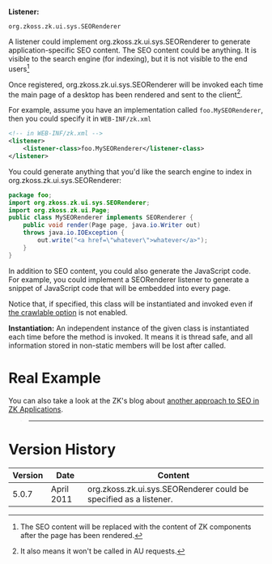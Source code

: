 **Listener:**

`org.zkoss.zk.ui.sys.SEORenderer`

A listener could implement
<javadoc type="interface">org.zkoss.zk.ui.sys.SEORenderer</javadoc> to
generate application-specific SEO content. The SEO content could be
anything. It is visible to the search engine (for indexing), but it is
not visible to the end users[^1]

Once registered,
<javadoc type="interface" method="render(org.zkoss.zk.ui.Page, java.io.Writer)">org.zkoss.zk.ui.sys.SEORenderer</javadoc>
will be invoked each time the main page of a desktop has been rendered
and sent to the client[^2].

For example, assume you have an implementation called
`foo.MySEORenderer`, then you could specify it in `WEB-INF/zk.xml`

```xml
<!-- in WEB-INF/zk.xml -->
<listener>
    <listener-class>foo.MySEORenderer</listener-class>
</listener>
```

You could generate anything that you'd like the search engine to index
in
<javadoc type="interface" method="render(org.zkoss.zk.ui.Page,  java.io.Writer)">org.zkoss.zk.ui.sys.SEORenderer</javadoc>:

```java
package foo;
import org.zkoss.zk.ui.sys.SEORenderer;
import org.zkoss.zk.ui.Page;
public class MySEORenderer implements SEORenderer {
    public void render(Page page, java.io.Writer out)
    throws java.io.IOException {
        out.write("<a href=\"whatever\">whatever</a>");
    }
}
```

In addition to SEO content, you could also generate the JavaScript code.
For example, you could implement a SEORenderer listener to generate a
snippet of JavaScript code that will be embedded into every page.

Notice that, if specified, this class will be instantiated and invoked
even if [the crawlable
option]({{site.baseUrl}}/zk_config_ref/The_system-config_Element/The_crawlable_Element)
is not enabled.

**Instantiation:** An independent instance of the given class is
instantiated each time before the method is invoked. It means it is
thread safe, and all information stored in non-static members will be
lost after called.

# Real Example

You can also take a look at the ZK's blog about [another approach to SEO
in ZK
Applications](http://blog.zkoss.org/index.php/2011/03/17/make-zk-application-work-with-seo/).

> ------------------------------------------------------------------------
>
> <references/>

# Version History

| Version | Date       | Content                                                                                               |
|---------|------------|-------------------------------------------------------------------------------------------------------|
| 5.0.7   | April 2011 | <javadoc type="interface">org.zkoss.zk.ui.sys.SEORenderer</javadoc> could be specified as a listener. |

[^1]: The SEO content will be replaced with the content of ZK components
    after the page has been rendered.

[^2]: It also means it won't be called in AU requests.

